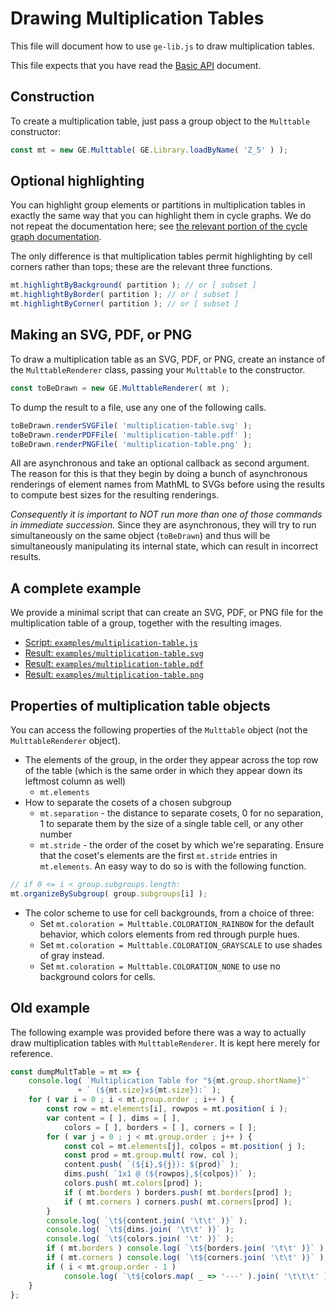 
# Drawing Multiplication Tables

This file will document how to use `ge-lib.js` to draw multiplication
tables.

This file expects that you have read the
[Basic API](basic-api.md) document.

## Construction

To create a multiplication table, just pass a group object to the
`Multtable` constructor:

```js
const mt = new GE.Multtable( GE.Library.loadByName( 'Z_5' ) );
```

## Optional highlighting

You can highlight group elements or partitions in multiplication tables in
exactly the same way that you can highlight them in cycle graphs.  We do not
repeat the documentation here; see [the relevant portion of the cycle graph
documentation](drawing-cycle-graphs.md#optional-highlighting).

The only difference is that multiplication tables permit highlighting by
cell corners rather than tops; these are the relevant three functions.

```js
mt.highlightByBackground( partition ); // or [ subset ]
mt.highlightByBorder( partition ); // or [ subset ]
mt.highlightByCorner( partition ); // or [ subset ]
```

## Making an SVG, PDF, or PNG

To draw a multiplication table as an SVG, PDF, or PNG, create an instance of
the `MulttableRenderer` class, passing your `Multtable` to the constructor.

```js
const toBeDrawn = new GE.MulttableRenderer( mt );
```

To dump the result to a file, use any one of the following calls.

```js
toBeDrawn.renderSVGFile( 'multiplication-table.svg' );
toBeDrawn.renderPDFFile( 'multiplication-table.pdf' );
toBeDrawn.renderPNGFile( 'multiplication-table.png' );
```

All are asynchronous and take an optional callback as second argument. The
reason for this is that they begin by doing a bunch of asynchronous
renderings of element names from MathML to SVGs before using the results to
compute best sizes for the resulting renderings.

*Consequently it is important to NOT run more than one of those commands in
immediate succession.*  Since they are asynchronous, they will try to run
simultaneously on the same object (`toBeDrawn`) and thus will be
simultaneously manipulating its internal state, which can result in
incorrect results.

## A complete example

We provide a minimal script that can create an SVG, PDF, or PNG file for the
multiplication table of a group, together with the resulting images.

 * [Script: `examples/multiplication-table.js`](../examples/multiplication-table.js)
 * [Result: `examples/multiplication-table.svg`](../examples/multiplication-table.svg)
 * [Result: `examples/multiplication-table.pdf`](../examples/multiplication-table.pdf)
 * [Result: `examples/multiplication-table.png`](../examples/multiplication-table.png)

## Properties of multiplication table objects

You can access the following properties of the `Multtable` object
(not the `MulttableRenderer` object).

 * The elements of the group, in the order they appear across the top row
   of the table (which is the same order in which they appear down its
   leftmost column as well)
    * `mt.elements`
 * How to separate the cosets of a chosen subgroup
    * `mt.separation` - the distance to separate cosets,
      0 for no separation, 1 to separate them by the size of a single table
      cell, or any other number
    * `mt.stride` - the order of the coset by which we're separating.
      Ensure that the coset's elements are the first `mt.stride` entries in
      `mt.elements`.  An easy way to do so is with the following function.
```js
// if 0 <= i < group.subgroups.length:
mt.organizeBySubgroup( group.subgroups[i] );
```
 * The color scheme to use for cell backgrounds, from a choice of three:
    * Set `mt.coloration = Multtable.COLORATION_RAINBOW` for the default
      behavior, which colors elements from red through purple hues.
    * Set `mt.coloration = Multtable.COLORATION_GRAYSCALE` to use shades
      of gray instead.
    * Set `mt.coloration = Multtable.COLORATION_NONE` to use no background
      colors for cells.

## Old example

The following example was provided before there was a way to actually draw
multiplication tables with `MulttableRenderer`.  It is kept here merely for
reference.

```js
const dumpMultTable = mt => {
    console.log( `Multiplication Table for "${mt.group.shortName}"`
               + ` (${mt.size}x${mt.size}):` );
    for ( var i = 0 ; i < mt.group.order ; i++ ) {
        const row = mt.elements[i], rowpos = mt.position( i );
        var content = [ ], dims = [ ],
            colors = [ ], borders = [ ], corners = [ ];
        for ( var j = 0 ; j < mt.group.order ; j++ ) {
            const col = mt.elements[j], colpos = mt.position( j );
            const prod = mt.group.mult( row, col );
            content.push( `(${i},${j}): ${prod}` );
            dims.push( `1x1 @ (${rowpos},${colpos})` );
            colors.push( mt.colors[prod] );
            if ( mt.borders ) borders.push( mt.borders[prod] );
            if ( mt.corners ) corners.push( mt.corners[prod] );
        }
        console.log( `\t${content.join( '\t\t' )}` );
        console.log( `\t${dims.join( '\t\t' )}` );
        console.log( `\t${colors.join( '\t' )}` );
        if ( mt.borders ) console.log( `\t${borders.join( '\t\t' )}` );
        if ( mt.corners ) console.log( `\t${corners.join( '\t\t' )}` );
        if ( i < mt.group.order - 1 )
            console.log( `\t${colors.map( _ => '---' ).join( '\t\t\t' )}` );
    }
};
```
